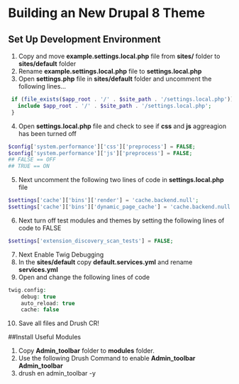 # Building an New Drupal 8 Theme

## Set Up Development Environment
1. Copy and move <b>example.settings.local.php</b> file from <b>sites/</b>  folder to <b>sites/default</b> folder
2. Rename <b>example.settings.local.php</b> file to <b>settings.local.php</b>
3. Open <b>settings.php</b> file in <b>sites/default</b> folder and uncomment the following lines...
```php
 if (file_exists($app_root . '/' . $site_path . '/settings.local.php')) {
   include $app_root . '/' . $site_path . '/settings.local.php';
 }
 ```
 4. Open <b>settings.local.php</b> file and check to see if <b>css</b> and <b>js</b> aggreagion has been turned off
 ```php
$config['system.performance']['css']['preprocess'] = FALSE;
$config['system.performance']['js']['preprocess'] = FALSE;
## FALSE == OFF
## TRUE == ON
```
5. Next uncomment the following two lines of code in <b>settings.local.php</b> file
```php
$settings['cache']['bins']['render'] = 'cache.backend.null';
$settings['cache']['bins']['dynamic_page_cache'] = 'cache.backend.null';
```
6. Next turn off test modules and themes by setting the following lines of code to FALSE
```php
$settings['extension_discovery_scan_tests'] = FALSE;
```
7. Next Enable Twig Debugging
8. In the <b>sites/default</b> copy <b>default.services.yml</b> and rename <b>services.yml</b>
9. Open and change the following lines of code
```php
twig.config:
    debug: true
    auto_reload: true
    cache: false
 ```
10. Save all files and Drush CR!


##Install Useful Modules
1. Copy <b>Admin_toolbar</b> folder to <b>modules</b> folder.
2. Use the following Drush Command to enable <b>Admin_toolbar</b> <b>Admin_toolbar</b>
3. drush en admin_toolbar -y
